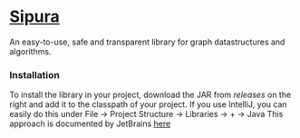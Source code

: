 # [Sipura](https://www.google.com/maps/@-2.2124651,99.6788144,12.01z)

An easy-to-use, safe and transparent library for graph datastructures and algorithms.

### Installation

To install the library in your project, download the
JAR from *releases* on the right and add it to the classpath of your
project.
If you use IntelliJ, you can easily do this under File -> Project Structure -> Libraries -> + -> Java
This approach is documented by
JetBrains [here](https://www.jetbrains.com/help/idea/library.html#define-a-project-library)
